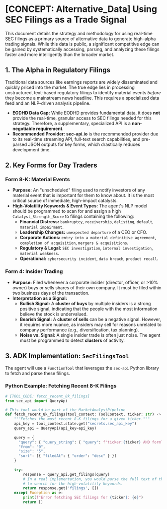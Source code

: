 # [CONCEPT: Alternative_Data] Using SEC Filings as a Trade Signal

This document details the strategy and methodology for using real-time SEC filings as a primary source of alternative data to generate high-alpha trading signals. While this data is public, a significant competitive edge can be gained by systematically accessing, parsing, and analyzing these filings faster and more intelligently than the broader market.

## 1. The Alpha in Regulatory Filings

Traditional data sources like earnings reports are widely disseminated and quickly priced into the market. The true edge lies in processing unstructured, text-based regulatory filings to identify material events *before* they become a mainstream news headline. This requires a specialized data feed and an NLP-driven analysis pipeline.

-   **EODHD Data Gap:** While EODHD provides fundamental data, it does **not** provide the real-time, granular access to SEC filings needed for this strategy. Therefore, a supplementary, specialized API is a **non-negotiable requirement**.
-   **Recommended Provider:** **sec-api.io** is the recommended provider due to its real-time streaming API, full-text search capabilities, and pre-parsed JSON outputs for key forms, which drastically reduces development time.

## 2. Key Forms for Day Traders

### Form 8-K: Material Events

-   **Purpose:** An "unscheduled" filing used to notify investors of any material event that is important for them to know about. It is the most critical source of immediate, high-impact catalysts.
-   **High-Volatility Keywords & Event Types:** The agent's NLP model should be programmed to scan for and assign a high `Catalyst_Strength_Score` to filings containing the following:
    -   **Financial Distress:** `bankruptcy`, `receivership`, `delisting`, `default`, `material impairment`.
    -   **Leadership Changes:** `unexpected departure` of a CEO or CFO.
    -   **Corporate Actions:** `entry into a material definitive agreement`, `completion of acquisition`, `mergers & acquisitions`.
    -   **Regulatory & Legal:** `SEC investigation`, `internal investigation`, `material weakness`.
    -   **Operational:** `cybersecurity incident`, `data breach`, `product recall`.

### Form 4: Insider Trading

-   **Purpose:** Filed whenever a corporate insider (director, officer, or >10% owner) buys or sells shares of their own company. It must be filed within two business days of the transaction.
-   **Interpretation as a Signal:**
    -   **Bullish Signal:** A **cluster of buys** by multiple insiders is a strong positive signal, indicating that the people with the most information believe the stock is undervalued.
    -   **Bearish Signal:** A **cluster of sells** can be a negative signal. However, it requires more nuance, as insiders may sell for reasons unrelated to company performance (e.g., diversification, tax planning).
    -   **Noise vs. Signal:** A single insider trade is often just noise. The agent must be programmed to detect **clusters** of activity.

## 3. ADK Implementation: `SecFilingsTool`

The agent will use a `FunctionTool` that leverages the `sec-api` Python library to fetch and parse these filings.

### Python Example: Fetching Recent 8-K Filings

```python
# [TOOL_CODE: fetch_recent_8k_filings]
from sec_api import QueryApi

# This tool would be part of the MarketAnalystPipeline
def fetch_recent_8k_filings(tool_context: ToolContext, ticker: str) -> list:
    """Fetches the most recent 8-K filings for a given ticker."""
    api_key = tool_context.state.get("secrets.sec_api_key")
    query_api = QueryApi(api_key=api_key)
    
    query = {
      "query": { "query_string": { "query": f"ticker:{ticker} AND formType:\"8-K\"" } },
      "from": "0",
      "size": "5",
      "sort": [{ "filedAt": { "order": "desc" } }]
    }
    
    try:
        response = query_api.get_filings(query)
        # In a real implementation, you would parse the full text of the filing
        # to search for the high-volatility keywords.
        return response.get('filings', [])
    except Exception as e:
        print(f"Error fetching SEC filings for {ticker}: {e}")
        return []
```

